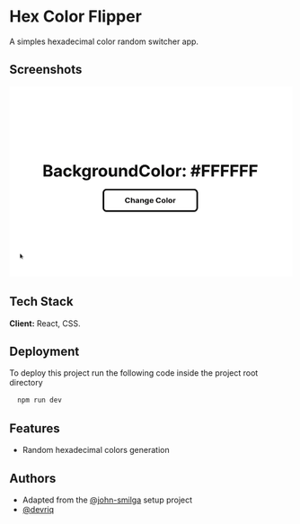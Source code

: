 
# Hex Color Flipper

A simples hexadecimal color random switcher app.


## Screenshots
<p align="center">
<img src="https://github.com/devriq/color-flipper-react/blob/main/public/color-flipper-ex.gif?raw=true">
</p>

## Tech Stack

**Client:** React, CSS.


## Deployment

To deploy this project run the following code inside the project root directory

```bash
  npm run dev
```
## Features

- Random hexadecimal colors generation


## Authors

- Adapted from the [@john-smilga](https://github.com/john-smilga/javascript-basic-projects) setup project
- [@devriq](https://www.github.com/devriq)


